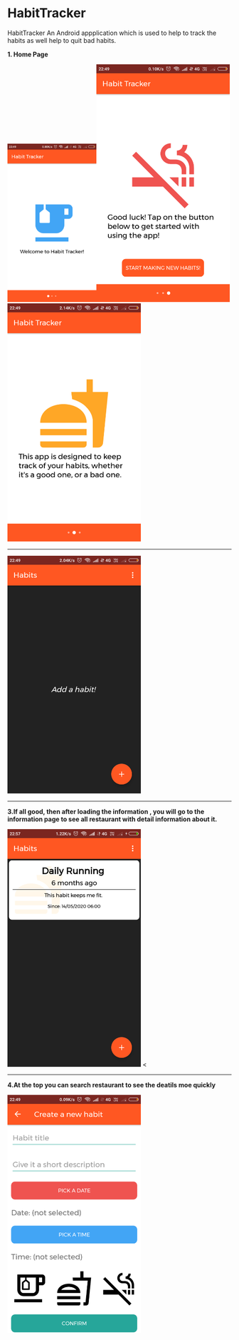 # HabitTracker


HabitTracker
An Android appplication which is used to help to track the habits as well help to quit bad habits.



**1. Home Page**  

<img src="https://github.com/sanjay45/HabitTracker/blob/master/Screenshots/Welcome_Page.png" width="200"/><img src= "https://github.com/sanjay45/HabitTracker/blob/master/Screenshots/Welcome_Page1.png" width="300"/>
<img src= "https://github.com/sanjay45/HabitTracker/blob/master/Screenshots/Welcome_Page2.png" width="300"/>

*****************************************************************************************************************************************************



<img src="https://github.com/sanjay45/HabitTracker/blob/master/Screenshots/EmptyListPage.png" width="300"/>

*****************************************************************************************************************************************************

**3.If all good, then after loading the information , you will go to the information page to see all restaurant with detail information about it.** 

<img src="https://github.com/sanjay45/HabitTracker/blob/master/Screenshots/Habits_List_Page.png" width="300"/> <

*****************************************************************************************************************************************************

**4.At the top you can search restaurant to see the deatils moe quickly**  

<img src="https://github.com/sanjay45/HabitTracker/blob/master/Screenshots/Create_New_Habit.png" width="300"/>





